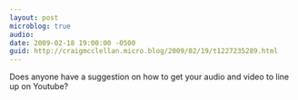 ```yaml
---
layout: post
microblog: true
audio: 
date: 2009-02-18 19:00:00 -0500
guid: http://craigmcclellan.micro.blog/2009/02/19/t1227235289.html
---
```

Does anyone have a suggestion on how to get your audio and video to line up on Youtube?
